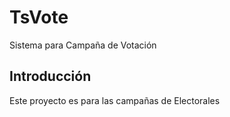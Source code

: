 # TsVote
Sistema para Campaña de Votación
## Introducción
Este proyecto es para las campañas de Electorales
